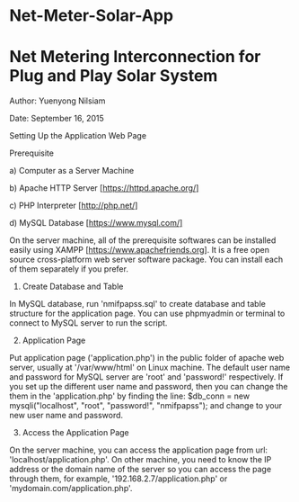 # Net-Meter-Solar-App
# Net Metering Interconnection for Plug and Play Solar System

Author: Yuenyong Nilsiam

Date: September 16, 2015

Setting Up the Application Web Page

Prerequisite
 
 a) Computer as a Server Machine
 
 b) Apache HTTP Server [https://httpd.apache.org/]
 
 c) PHP Interpreter [http://php.net/]
 
 d) MySQL Database [https://www.mysql.com/]

On the server machine, all of the prerequisite softwares can be installed easily using XAMPP [https://www.apachefriends.org]. It is a free open source cross-platform web server software package. You can install each of them separately if you prefer.

1. Create Database and Table

In MySQL database, run 'nmifpapss.sql' to create database and table structure for the application page. You can use phpmyadmin or terminal to connect to MySQL server to run the script.

2. Application Page

Put application page ('application.php') in the public folder of apache web server, usually at '/var/www/html' on Linux machine. The default user name and password for MySQL server are 'root' and 'password!' respectively. If you set up the different user name and password, then you can change the them in the 'application.php' by finding the line: 
$db_conn = new mysqli("localhost", "root", "password!", "nmifpapss");
and change to your new user name and password.

3. Access the Application Page

On the server machine, you can access the application page from url: 'localhost/application.php'. On other machine, you need to know the IP address or the domain name of the server so you can access the page through them, for example, '192.168.2.7/application.php' or 'mydomain.com/application.php'.
